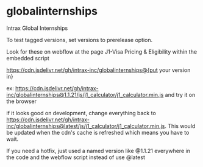 # globalinternships
Intrax Global Internships

To test tagged versions, set versions to prerelease option.

Look for these on webflow at the page J1-Visa Pricing & Eligibility within the embedded script

https://cdn.jsdelivr.net/gh/intrax-inc/globalinternships@{put your version in}

ex: https://cdn.jsdelivr.net/gh/intrax-inc/globalinternships@1.1.21/js/j1_calculator/j1_calculator.min.js and try it on the browser

if it looks good on development, change everything back to https://cdn.jsdelivr.net/gh/intrax-inc/globalinternships@latest/js/j1_calculator/j1_calculator.min.js. This would be updated when the cdn's cache is refreshed which means you have to wait. 

If you need a hotfix, just used a named version like @1.1.21 everywhere in the code and the webflow script instead of use @latest


